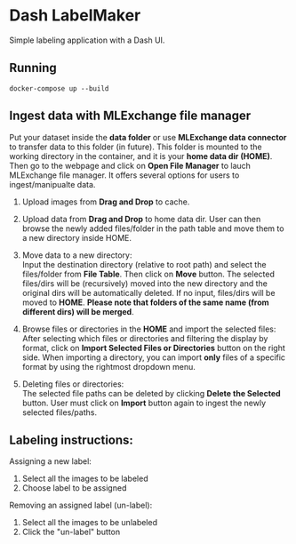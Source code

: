 # Dash LabelMaker

Simple labeling application with a Dash UI.

## Running
```
docker-compose up --build
```

## Ingest data with MLExchange file manager
Put your dataset inside the **data folder** or use **MLExchange data connector** to transfer data to this folder (in future). 
This folder is mounted to the working directory in the container, and it is your **home data dir (HOME)**. 
Then go to the webpage and click on **Open File Manager** to lauch MLExchange file manager. It offers several options for users to ingest/manipualte data.  

1. Upload images from **Drag and Drop** to cache.  

2. Upload data from **Drag and Drop** to home data dir. 
User can then browse the newly added files/folder in the path table and move them to a new directory inside HOME.  

3. Move data to a new directory:  
Input the destination directory (relative to root path) and select the files/folder from **File Table**. Then click on **Move** button. 
The selected files/dirs will be (recursively) moved into the new directory and the original dirs will be automatically deleted. 
If no input, files/dirs will be moved to **HOME**.
**Please note that folders of the same name (from different dirs) will be merged**.  

4. Browse files or directories in the **HOME** and import the selected files:   
After selecting which files or directories and filtering the display by format, click on **Import Selected Files or Directories** button on the right side. 
When importing a directory, you can import **only** files of a specific format by using the rightmost dropdown menu.  

5. Deleting files or directories:   
The selected file paths can be deleted by clicking **Delete the Selected** button. User must click on **Import** button again to ingest the newly selected files/paths. 


## Labeling instructions:

Assigning a new label:  
1. Select all the images to be labeled  
2. Choose label to be assigned  

Removing an assigned label (un-label):  
1. Select all the images to be unlabeled  
2. Click the "un-label" button
